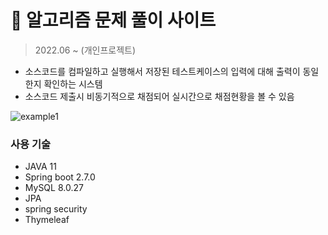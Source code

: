 # 🚀 알고리즘 문제 풀이 사이트

> 2022.06 ~ (개인프로젝트)
- 소스코드를 컴파일하고 실행해서 저장된 테스트케이스의 입력에 대해 출력이 동일한지 확인하는 시스템
- 소스코드 제출시 비동기적으로 채점되어 실시간으로 채점현황을 볼 수 있음

![example1](https://user-images.githubusercontent.com/76832861/175816771-df7cfc13-935d-4770-9434-e1021b186b5e.gif)


### 사용 기술
- JAVA 11
- Spring boot 2.7.0
- MySQL 8.0.27
- JPA
- spring security
- Thymeleaf
